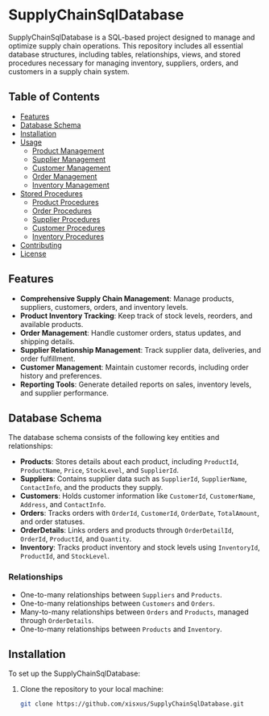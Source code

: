 # SupplyChainSqlDatabase

SupplyChainSqlDatabase is a SQL-based project designed to manage and optimize supply chain operations. This repository includes all essential database structures, including tables, relationships, views, and stored procedures necessary for managing inventory, suppliers, orders, and customers in a supply chain system.

## Table of Contents
- [Features](#features)
- [Database Schema](#database-schema)
- [Installation](#installation)
- [Usage](#usage)
  - [Product Management](#product-management)
  - [Supplier Management](#supplier-management)
  - [Customer Management](#customer-management)
  - [Order Management](#order-management)
  - [Inventory Management](#inventory-management)
- [Stored Procedures](#stored-procedures)
  - [Product Procedures](#product-procedures)
  - [Order Procedures](#order-procedures)
  - [Supplier Procedures](#supplier-procedures)
  - [Customer Procedures](#customer-procedures)
  - [Inventory Procedures](#inventory-procedures)
- [Contributing](#contributing)
- [License](#license)

## Features

- **Comprehensive Supply Chain Management**: Manage products, suppliers, customers, orders, and inventory levels.
- **Product Inventory Tracking**: Keep track of stock levels, reorders, and available products.
- **Order Management**: Handle customer orders, status updates, and shipping details.
- **Supplier Relationship Management**: Track supplier data, deliveries, and order fulfillment.
- **Customer Management**: Maintain customer records, including order history and preferences.
- **Reporting Tools**: Generate detailed reports on sales, inventory levels, and supplier performance.

## Database Schema

The database schema consists of the following key entities and relationships:

- **Products**: Stores details about each product, including `ProductId`, `ProductName`, `Price`, `StockLevel`, and `SupplierId`.
- **Suppliers**: Contains supplier data such as `SupplierId`, `SupplierName`, `ContactInfo`, and the products they supply.
- **Customers**: Holds customer information like `CustomerId`, `CustomerName`, `Address`, and `ContactInfo`.
- **Orders**: Tracks orders with `OrderId`, `CustomerId`, `OrderDate`, `TotalAmount`, and order statuses.
- **OrderDetails**: Links orders and products through `OrderDetailId`, `OrderId`, `ProductId`, and `Quantity`.
- **Inventory**: Tracks product inventory and stock levels using `InventoryId`, `ProductId`, and `StockLevel`.

### Relationships
- One-to-many relationships between `Suppliers` and `Products`.
- One-to-many relationships between `Customers` and `Orders`.
- Many-to-many relationships between `Orders` and `Products`, managed through `OrderDetails`.
- One-to-many relationships between `Products` and `Inventory`.

## Installation

To set up the SupplyChainSqlDatabase:

1. Clone the repository to your local machine:
   ```bash
   git clone https://github.com/xisxus/SupplyChainSqlDatabase.git
